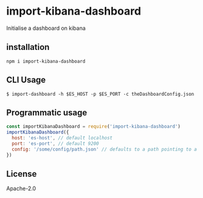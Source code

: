 # import-kibana-dashboard

Initialise a dashboard on kibana

## installation
```
npm i import-kibana-dashboard
```

## CLI Usage

```
$ import-dashboard -h $ES_HOST -p $ES_PORT -c theDashboardConfig.json
```

## Programmatic usage

```js
const importKibanaDashboard = require('import-kibana-dashboard')
importKibanaDashboard({
  host: 'es-host', // default localhost
  port: 'es-port', // default 9200
  config: '/some/config/path.json' // defaults to a path pointing to a config stored in this module
})
```

## License
Apache-2.0
